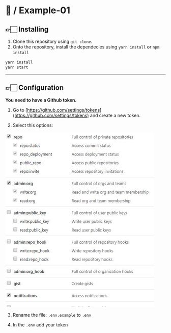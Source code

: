 # 🍄️ / Example-01

## 👉🏻 Installing

1. Clone this repository using `git clone`.
2. Onto the repository, install the dependecies using `yarn install` or `npm install`

```
yarn install
yarn start
```

---

## 👉🏻 Configuration

**You need to have a Github token.**

1. Go to [https://github.com/settings/tokens](https://github.com/settings/tokens) and create a new token.

2. Select this options:

![alt options](screen_options.jpg)

3. Rename the file: `.env.example` to `.env`

4. In the `.env` add your token